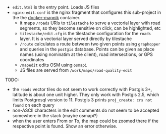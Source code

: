 
- `edit.html` is the entry point. Loads JS files
- `nginx-edit.conf`  is the nginx fragment that configures this sub-project in the the [docker-mapnik](../docker-mapnik) container. 
  * it maps `/roads` URIs to `tilestache` to serve a vectorial layer with road segments, so they become sensitive on click, can be highlighted, etc
  * `tilestache/edit.cfg` is the tilestache configuration for the `roads` layer. It is a vectorial layer served directly by tilestache
  * `/route` calculates a route between two given points using `graphopper` and queries in the `postgis` database. Points can be given as place names (using nominatim at the client), road intersections, or GPS coordinates
  * `/mapedit` edits OSM using `osmapi`
  * JS files are served from `/work/maps/road-quality-edit`  

TODO: 
- the `roads` vector tiles do not seem to work correctly with Postgis 3+, latitude is about one unit higher. They only work with Postgis 2.5, which limits Postgresql version to 11. Postgis 3 prints `proj_create: crs not found` on each query
- non-ASCII characters in the edit comments do not seem to be accepted somewhere in the stack (maybe osmapi?)
- when the user enters From or To, the map could be zoomed there if the respective point is found. Show an error otherwise.
